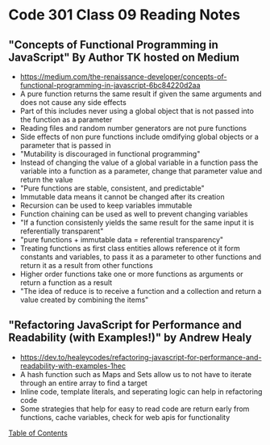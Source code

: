 # Code 301 Class 09 Reading Notes

## "Concepts of Functional Programming in JavaScript" By Author TK hosted on Medium
* https://medium.com/the-renaissance-developer/concepts-of-functional-programming-in-javascript-6bc84220d2aa
* A pure function returns the same result if given the same arguments and does not cause any side effects
* Part of this includes never using a global object that is not passed into the function as a parameter
* Reading files and random number generators are not pure functions
* Side effects of non pure functions include omdifying global objects or a parameter that is passed in
* "Mutability is discouraged in functional programming"
* Instead of changing the value of a global variable in a function pass the variable into a function as a parameter, change that parameter value and return the value
* "Pure functions are stable, consistent, and predictable"
* Immutable data means it cannot be changed after its creation
* Recursion can be used to keep variables immutable
* Function chaining can be used as well to prevent changing variables
* "If a function consistenly yields the same result for the same input it is referentially transparent"
* "pure functions + immutable data = referential transparency"
* Treating functions as first class entities allows reference ot it form constants and variables, to pass it as a parameter to other functions and return it as a result from other functions
* Higher order functions take one or more functions as arguments or return a function as a result
* "The idea of reduce is to receive a function and a collection and return a value created by combining the items"

## "Refactoring JavaScript for Performance and Readability (with Examples!)" by Andrew Healy
* https://dev.to/healeycodes/refactoring-javascript-for-performance-and-readability-with-examples-1hec
* A hash function such as Maps and Sets allow us to not have to iterate through an entire array to find a target
* Inline code, template literals, and seperating logic can help in refactoring code
* Some strategies that help for easy to read code are return early from functions, cache variables, check for web apis for functionality


[Table of Contents](README.md)